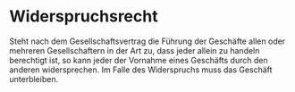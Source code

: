 # Widerspruchsrecht

Steht nach dem Gesellschaftsvertrag die Führung der Geschäfte allen oder mehreren Gesellschaftern in der Art zu, dass jeder allein zu handeln berechtigt ist, so kann jeder der Vornahme eines Geschäfts durch den anderen widersprechen. Im Falle des Widerspruchs muss das Geschäft unterbleiben.
